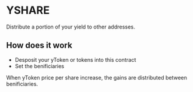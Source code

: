 # YSHARE

Distribute a portion of your yield to other addresses.


## How does it work

- Desposit your yToken or tokens into this contract
- Set the benificiaries

When yToken price per share increase, the gains are distributed between benificiaries.

